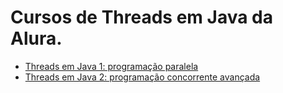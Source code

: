 # Cursos de Threads em Java da Alura.

- [Threads em Java 1: programação paralela](https://cursos.alura.com.br/course/threads-java-1)
- [Threads em Java 2: programação concorrente avançada](https://cursos.alura.com.br/course/threads-java-2)